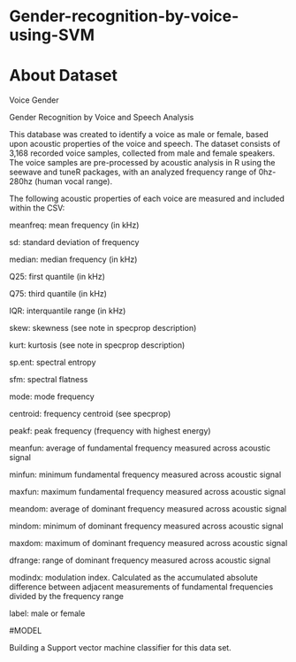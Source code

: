# Gender-recognition-by-voice-using-SVM

# About Dataset

Voice Gender

Gender Recognition by Voice and Speech Analysis

This database was created to identify a voice as male or female, based upon acoustic properties of the voice and speech. The dataset consists of 3,168 recorded voice samples, collected from male and female speakers. The voice samples are pre-processed by acoustic analysis in R using the seewave and tuneR packages, with an analyzed frequency range of 0hz-280hz (human vocal range).

The following acoustic properties of each voice are measured and included within the CSV:

meanfreq: mean frequency (in kHz)

sd: standard deviation of frequency

median: median frequency (in kHz)

Q25: first quantile (in kHz)

Q75: third quantile (in kHz)

IQR: interquantile range (in kHz)

skew: skewness (see note in specprop description)

kurt: kurtosis (see note in specprop description)

sp.ent: spectral entropy

sfm: spectral flatness

mode: mode frequency

centroid: frequency centroid (see specprop)

peakf: peak frequency (frequency with highest energy)

meanfun: average of fundamental frequency measured across acoustic signal

minfun: minimum fundamental frequency measured across acoustic signal

maxfun: maximum fundamental frequency measured across acoustic signal

meandom: average of dominant frequency measured across acoustic signal

mindom: minimum of dominant frequency measured across acoustic signal

maxdom: maximum of dominant frequency measured across acoustic signal

dfrange: range of dominant frequency measured across acoustic signal

modindx: modulation index. Calculated as the accumulated absolute difference between adjacent measurements of fundamental frequencies divided by the frequency range

label: male or female

#MODEL

Building a Support vector machine classifier for this data set.
